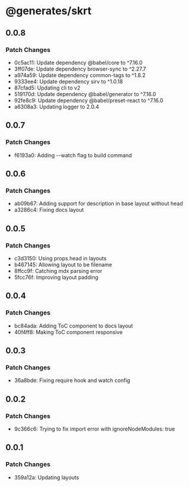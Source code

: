 # @generates/skrt

## 0.0.8

### Patch Changes

- 0c5ac11: Update dependency @babel/core to ^7.16.0
- 3ff07de: Update dependency browser-sync to ^2.27.7
- a974a59: Update dependency common-tags to ^1.8.2
- 9333ee4: Update dependency sirv to ^1.0.18
- 87cfad5: Updating cli to v2
- 519170d: Update dependency @babel/generator to ^7.16.0
- 92fe8c9: Update dependency @babel/preset-react to ^7.16.0
- a6308a3: Updating logger to 2.0.4

## 0.0.7

### Patch Changes

- f6193a0: Adding --watch flag to build command

## 0.0.6

### Patch Changes

- ab09b67: Adding support for description in base layout without head
- a3286c4: Fixing docs layout

## 0.0.5

### Patch Changes

- c3d3150: Using props.head in layouts
- b467145: Allowing layout to be filename
- 8ffcc9f: Catching mdx parsing error
- 5fcc76f: Improving layout padding

## 0.0.4

### Patch Changes

- bc84ada: Adding ToC component to docs layout
- 40f4ff8: Making ToC component responsive

## 0.0.3

### Patch Changes

- 36a8bde: Fixing require hook and watch config

## 0.0.2

### Patch Changes

- 9c366c6: Trying to fix import error with ignoreNodeModules: true

## 0.0.1

### Patch Changes

- 359a12a: Updating layouts

